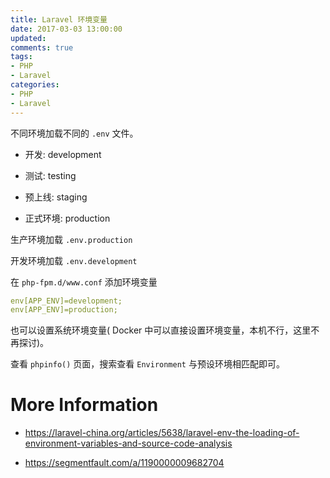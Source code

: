 ```yaml
---
title: Laravel 环境变量
date: 2017-03-03 13:00:00
updated:
comments: true
tags:
- PHP
- Laravel
categories:
- PHP
- Laravel
---
```


不同环境加载不同的 `.env` 文件。

<!--more-->

* 开发: development

* 测试: testing

* 预上线: staging

* 正式环境: production


生产环境加载 `.env.production`

开发环境加载 `.env.development`

在 `php-fpm.d/www.conf` 添加环境变量

```yaml
env[APP_ENV]=development;
env[APP_ENV]=production;
```

也可以设置系统环境变量( Docker 中可以直接设置环境变量，本机不行，这里不再探讨)。

查看 `phpinfo()` 页面，搜索查看 `Environment` 与预设环境相匹配即可。

# More Information

* https://laravel-china.org/articles/5638/laravel-env-the-loading-of-environment-variables-and-source-code-analysis

* https://segmentfault.com/a/1190000009682704
